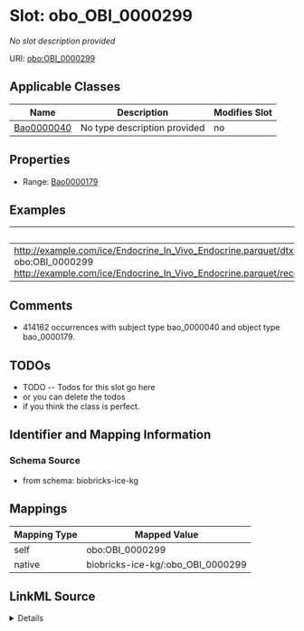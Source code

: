 

# Slot: obo_OBI_0000299


_No slot description provided_





URI: [obo:OBI_0000299](http://purl.obolibrary.org/obo/OBI_0000299)



<!-- no inheritance hierarchy -->





## Applicable Classes

| Name | Description | Modifies Slot |
| --- | --- | --- |
| [Bao0000040](../classes/Bao0000040.md) | No type description provided |  no  |







## Properties

* Range: [Bao0000179](../classes/Bao0000179.md)






## Examples

| Value |
| --- |
| http://example.com/ice/Endocrine_In_Vivo_Endocrine.parquet/dtxsid/DTXSID9047962/assay/Hershberger-Antagonist/Measure_Group obo:OBI_0000299 http://example.com/ice/Endocrine_In_Vivo_Endocrine.parquet/record_id/Browne2018_Ant_248/dtxsid/DTXSID9047962/endpoint/NOEL/Endpoint |

## Comments

* 414162 occurrences with subject type bao_0000040 and object type bao_0000179.

## TODOs

* TODO -- Todos for this slot go here
* or you can delete the todos
* if you think the class is perfect.

## Identifier and Mapping Information







### Schema Source


* from schema: biobricks-ice-kg




## Mappings

| Mapping Type | Mapped Value |
| ---  | ---  |
| self | obo:OBI_0000299 |
| native | biobricks-ice-kg/:obo_OBI_0000299 |




## LinkML Source

<details>
```yaml
name: obo_OBI_0000299
description: No slot description provided
todos:
- TODO -- Todos for this slot go here
- or you can delete the todos
- if you think the class is perfect.
comments:
- 414162 occurrences with subject type bao_0000040 and object type bao_0000179.
examples:
- value: http://example.com/ice/Endocrine_In_Vivo_Endocrine.parquet/dtxsid/DTXSID9047962/assay/Hershberger-Antagonist/Measure_Group
    obo:OBI_0000299 http://example.com/ice/Endocrine_In_Vivo_Endocrine.parquet/record_id/Browne2018_Ant_248/dtxsid/DTXSID9047962/endpoint/NOEL/Endpoint
from_schema: biobricks-ice-kg
rank: 1000
slot_uri: obo:OBI_0000299
alias: obo_OBI_0000299
domain_of:
- bao_0000040
range: bao_0000179

```
</details>